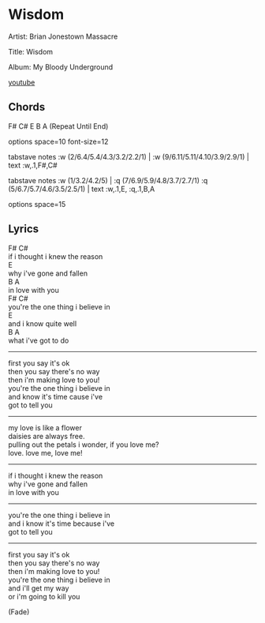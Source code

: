 # Wisdom

Artist: Brian Jonestown Massacre

Title: Wisdom

Album: My Bloody Underground

[youtube](https://www.youtube.com/watch?v=7J5l-PGg9fA)

## Chords

F# C# E B A (Repeat Until End)

<div class="vex-tabdiv"
    width=680 scale=1.0>

options space=10 font-size=12

tabstave
  notes :w (2/6.4/5.4/4.3/3.2/2.2/1) | :w (9/6.11/5.11/4.10/3.9/2.9/1) |
  text :w,.1,F#,C#

tabstave
  notes :w (1/3.2/4.2/5) | :q (7/6.9/5.9/4.8/3.7/2.7/1) :q (5/6.7/5.7/4.6/3.5/2.5/1) |
  text :w,.1,E, :q,.1,B,A

options space=15
</div>

## Lyrics  
F# C#  
if i thought i knew the reason  
E  
why i've gone and fallen  
B A  
in love with you  
F# C#  
you're the one thing i believe in  
E  
and i know quite well  
B A  
what i've got to do  

---

first you say it's ok  
then you say there's no way  
then i'm making love to you!  
you're the one thing i believe in  
and know it's time cause i've  
got to tell you  

---

my love is like a flower  
daisies are always free.  
pulling out the petals i wonder, if you love me?  
love. love me, love me!  

---

if i thought i knew the reason  
why i've gone and fallen  
in love with you  

---

you're the one thing i believe in  
and i know it's time because i've  
got to tell you  

---

first you say it's ok  
then you say there's no way  
then i'm making love to you!  
you're the one thing i believe in  
and i'll get my way  
or i'm going to kill you  

(Fade)